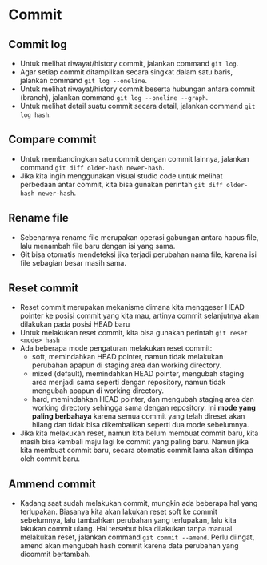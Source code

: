 # Commit

## Commit log

- Untuk melihat riwayat/history commit, jalankan command `git log`.
- Agar setiap commit ditampilkan secara singkat dalam satu baris, jalankan command `git log --oneline`.
- Untuk melihat riwayat/history commit beserta hubungan antara commit (branch), jalankan command `git log --oneline --graph`.
- Untuk melihat detail suatu commit secara detail, jalankan command `git log hash`.

## Compare commit

- Untuk membandingkan satu commit dengan commit lainnya, jalankan command `git diff older-hash newer-hash`.
- Jika kita ingin menggunakan visual studio code untuk melihat perbedaan antar commit, kita bisa gunakan perintah `git diff older-hash newer-hash`.

## Rename file

- Sebenarnya rename file merupakan operasi gabungan antara hapus file, lalu menambah file baru dengan isi yang sama.
- Git bisa otomatis mendeteksi jika terjadi perubahan nama file, karena isi file sebagian besar masih sama.

## Reset commit

- Reset commit merupakan mekanisme dimana kita menggeser HEAD pointer ke posisi commit yang kita mau, artinya commit selanjutnya akan dilakukan pada posisi HEAD baru
- Untuk melakukan reset commit, kita bisa gunakan perintah `git reset <mode> hash`
- Ada beberapa mode pengaturan melakukan reset commit:
  - soft, memindahkan HEAD pointer, namun tidak melakukan perubahan apapun di staging area dan working directory.
  - mixed (default), memindahkan HEAD pointer, mengubah staging area menjadi sama seperti dengan repository, namun tidak mengubah apapun di working directory.
  - hard, memindahkan HEAD pointer, dan mengubah staging area dan working directory sehingga sama dengan repository. Ini **mode yang paling berbahaya** karena semua commit yang telah direset akan hilang dan tidak bisa dikembalikan seperti dua mode sebelumnya.
- Jika kita melakukan reset, namun kita belum membuat commit baru, kita masih bisa kembali maju lagi ke commit yang paling baru. Namun jika kita membuat commit baru, secara otomatis commit lama akan ditimpa oleh commit baru.

## Ammend commit

- Kadang saat sudah melakukan commit, mungkin ada beberapa hal yang terlupakan. Biasanya kita akan lakukan reset soft ke commit sebelumnya, lalu tambahkan perubahan yang terlupakan, lalu kita lakukan commit ulang. Hal tersebut bisa dilakukan tanpa manual melakukan reset, jalankan command `git commit --amend`. Perlu diingat, amend akan mengubah hash commit karena data perubahan yang dicommit bertambah.

